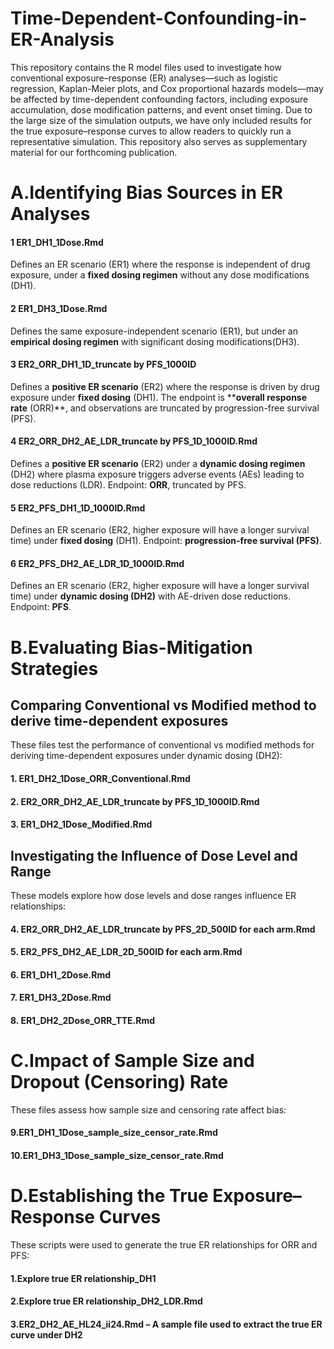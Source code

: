 # Time-Dependent-Confounding-in-ER-Analysis
This repository contains the R model files used to investigate how conventional exposure–response (ER) analyses—such as logistic regression, Kaplan-Meier plots, and Cox proportional hazards models—may be affected by time-dependent confounding factors, including exposure accumulation, dose modification patterns, and event onset timing. Due to the large size of the simulation outputs, we have only included results for the true exposure–response curves to allow readers to quickly run a representative simulation. This repository also serves as supplementary material for our forthcoming publication.
# A.Identifying Bias Sources in ER Analyses
#### 1 ER1_DH1_1Dose.Rmd
Defines an ER scenario (ER1) where the response is independent of drug exposure, under a **fixed dosing regimen** without any dose modifications (DH1).
#### 2 ER1_DH3_1Dose.Rmd
Defines the same exposure-independent scenario (ER1), but under an **empirical dosing regimen** with significant dosing modifications(DH3).
#### 3 ER2_ORR_DH1_1D_truncate by PFS_1000ID
Defines a **positive ER scenario** (ER2) where the response is driven by drug exposure under **fixed dosing** (DH1). The endpoint is ****overall response rate** (ORR)**, and observations are truncated by progression-free survival (PFS).
#### 4 ER2_ORR_DH2_AE_LDR_truncate by PFS_1D_1000ID.Rmd
Defines a **positive ER scenario** (ER2) under a **dynamic dosing regimen** (DH2) where plasma exposure triggers adverse events (AEs) leading to dose reductions (LDR). Endpoint: **ORR**, truncated by PFS.
#### 5 ER2_PFS_DH1_1D_1000ID.Rmd
Defines an ER scenario (ER2, higher exposure will have a longer survival time) under **fixed dosing** (DH1). Endpoint: **progression-free survival (PFS)**.
#### 6 ER2_PFS_DH2_AE_LDR_1D_1000ID.Rmd
Defines an ER scenario (ER2, higher exposure will have a longer survival time) under **dynamic dosing (DH2)** with AE-driven dose reductions. Endpoint: **PFS**.
# B.Evaluating Bias-Mitigation Strategies
## Comparing Conventional vs Modified method to derive time-dependent exposures
These files test the performance of conventional vs modified methods for deriving time-dependent exposures under dynamic dosing (DH2):
#### 1. ER1_DH2_1Dose_ORR_Conventional.Rmd
#### 2. ER2_ORR_DH2_AE_LDR_truncate by PFS_1D_1000ID.Rmd
#### 3. ER1_DH2_1Dose_Modified.Rmd
## Investigating the Influence of Dose Level and Range
These models explore how dose levels and dose ranges influence ER relationships:
#### 4. ER2_ORR_DH2_AE_LDR_truncate by PFS_2D_500ID for each arm.Rmd
#### 5. ER2_PFS_DH2_AE_LDR_2D_500ID for each arm.Rmd
#### 6. ER1_DH1_2Dose.Rmd
#### 7. ER1_DH3_2Dose.Rmd
#### 8. ER1_DH2_2Dose_ORR_TTE.Rmd
# C.Impact of Sample Size and Dropout (Censoring) Rate
These files assess how sample size and censoring rate affect bias:
#### 9.ER1_DH1_1Dose_sample_size_censor_rate.Rmd
#### 10.ER1_DH3_1Dose_sample_size_censor_rate.Rmd
# D.Establishing the True Exposure–Response Curves
These scripts were used to generate the true ER relationships for ORR and PFS:
#### 1.Explore true ER relationship_DH1
#### 2.Explore true ER relationship_DH2_LDR.Rmd
#### 3.ER2_DH2_AE_HL24_ii24.Rmd – A sample file used to extract the true ER curve under DH2
